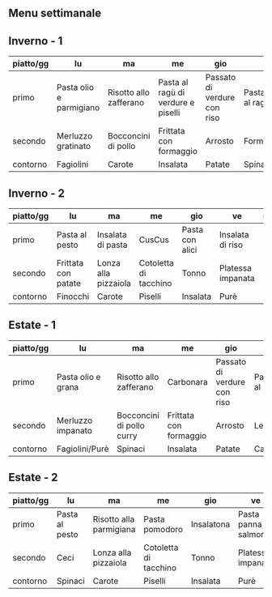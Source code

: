 
## Menu settimanale 

## Inverno - 1

| piatto/gg | lu | ma | me | gio | ve | sa | do |
| ---- | --- | --- | --- | --- | --- | --- | ---- |
| primo| Pasta olio e parmigiano | Risotto allo zafferano | Pasta al ragù di verdure e piselli | Passato di verdure con riso | Pasta/lasagne al ragù|   |   |
| secondo| Merluzzo gratinato| Bocconcini di pollo| Frittata con formaggio| Arrosto| Formggio|   |   |
| contorno| Fagiolini| Carote | Insalata | Patate | Spinaci |   |   |

## Inverno - 2

| piatto/gg |lu | ma | me | gio | ve | sa | do |
| ---- | --- | --- | --- | --- | --- | --- | ---- |
| primo   | Pasta al pesto | Insalata di pasta | CusCus | Pasta con alici | Insalata di riso |  |   |
| secondo | Frittata con patate| Lonza alla pizzaiola | Cotoletta di tacchino | Tonno | Platessa impanata |   |   |
| contorno | Finocchi | Carote    | Piselli  | Insalata   | Purè   |  |   |

## Estate - 1

| piatto/gg | lu | ma | me | gio | ve | sa | do |
| ---- | --- | --- | --- | --- | --- | --- | ---- |
|primo | Pasta olio e grana | Risotto allo zafferano| Carbonara| Passato di verdure con riso| Pasta/lasagne al ragù| Tortelli  |   |
|secondo | Merluzzo impanato| Bocconcini di pollo curry| Frittata con formaggio| Arrosto| Lenticchie|   |   |
|contorno | Fagiolini/Purè | Spinaci  | Insalata |Patate | Carote |   |   |

## Estate - 2

| piatto/gg |lu | ma | me | gio | ve | sa | do |
| ---- | --- | --- | --- | --- | --- | --- | ---- |
| primo   | Pasta al pesto | Risotto alla parmigiana | Pasta pomodoro | Insalatona | Pasta panna e salmone | Polenta |   |
| secondo | Ceci | Lonza alla pizzaiola | Cotoletta di tacchino | Tonno | Platessa impanata |  Brasato di manzo |   |
| contorno | Spinaci | Carote    | Piselli  | Insalata   | Purè   |  |   |
